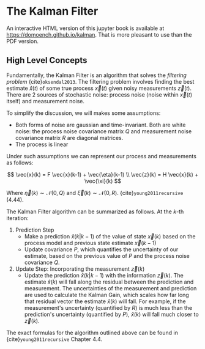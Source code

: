# The Kalman Filter

An interactive HTML version of this jupyter book is available at https://domoench.github.io/kalman. That is more pleasant to use than the PDF version.

## High Level Concepts

Fundamentally, the Kalman Filter is an algorithm that solves the _filtering problem_ {cite}`oksendal2013`. The filtering problem involves finding the best estimate $\hat{x}(t)$ of some true process $\vec{x}(t)$ given noisy measurements $\vec{z}(t)$. There are 2 sources of stochastic noise: process noise (noise within $\vec{x}(t)$ itself) and measurement noise. 

To simplify the discussion, we will makes some assumptions: 
- Both forms of noise are gaussian and time-invariant. Both are white noise: the process noise covariance matrix $Q$ and measurement noise covariance matrix $R$ are diagonal matrices.
- The process is linear

Under such assumptions we can represent our process and measurements as follows:

$$
\vec{x}(k) = F \vec{x}(k-1) + \vec{\eta}(k-1)
\\
\vec{z}(k) = H \vec{x}(k) + \vec{\xi}(k)
$$

Where $\vec{\eta}(k) \sim \mathcal{N}(0, Q)$ and $\vec{\xi}(k) \sim \mathcal{N}(0, R)$. {cite}`young2011recursive` (4.44).

The Kalman Filter algorithm can be summarized as follows. At the $k$-th iteration: 

1. Prediction Step
    - Make a prediction $\hat{x}(k | k-1)$ of the value of state $\vec{x}(k)$ based on the process model and previous state estimate $\vec{x}(k-1)$
    - Update covariance $P$, which quantifies the uncertainty of our estimate, based on the previous value of $P$ and the process noise covariance $Q$.
2. Update Step: Incorporating the measurement $\vec{z}(k)$
    - Update the prediction $\hat{x}(k | k-1)$ with the information $\vec{z}(k)$. The estimate $\hat{x}(k)$ will fall along the residual between the prediction and measurement. The uncertainties of the measurement and prediction are used to calculate the Kalman Gain, which scales how far long that residual vector the estimate $\hat{x}(k)$ will fall. For example, if the measurement's uncertainty (quantified by $R$) is much less than the prediction's uncertainty (quantified by $P$), $\hat{x}(k)$ will fall much closer to $\vec{z}(k)$.

The exact formulas for the algorithm outlined above can be found in {cite}`young2011recursive` Chapter 4.4.